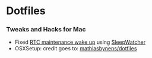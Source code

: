 # Dotfiles

### Tweaks and Hacks for Mac

* Fixed [RTC maintenance wake up][1] using [SleepWatcher][2]
* OSXSetup: credit goes to: [mathiasbynens/dotfiles][3]

[1]: http://www.insanelymac.com/forum/topic/300072-wake-reason-rtc-alarm-how-to-deactivate/page-5
[2]: http://t.cn/Rz2WFkq
[3]: https://github.com/mathiasbynens/dotfiles/blob/master/.osx
